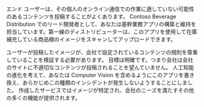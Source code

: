 エンド ユーザーは、その個人のオンライン通信での作業に適していない可能性のあるコンテンツを投稿することがよくあります。 Contoso Beverage Distribution でのリード開発者として、あなたは基幹業務アプリの構築と維持を担当しています。第一線のディストリビューターは、このアプリを使用して在庫補充している商品棚のイメージをスキャンしてアップロードできます。 

ユーザーが投稿したイメージが、会社で設定されているコンテンツの規則を尊重していることを検証する必要があります。 目標は明確です。つまり会社は会社のサイトに不適切なコンテンツが投稿されることを望んていません。 人工知能の進化を考えて、あなたは Computer Vision を含めるようにこのアプリを書き換え、あらかじめこの種類のインシデントが発生しないようすることにしました。 作成したサービスではイメージが特定され、会社のニーズを満たすその他の多くの機能が提供されます。

<!--## Learning objectives 
- Create a Computer Vision API service
- Analyze an image and identify its content
- Generate thumbnails
- Extract printed text
- Convert handwritten words into text-->
